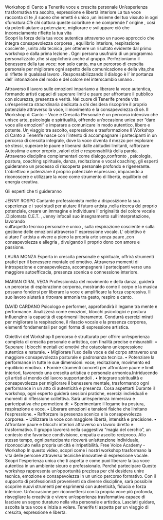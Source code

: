Workshop di Canto a Tenerife voce e crescita personale 
Un’esperienza trasformativa tra ascolto, espressione e libertà interiore 
La tua voce racconta di te ,il suono che emetti  è unico ,un insieme del tuo vissuto in ogni 
sfumatura.C’è chi cattura queste coloriture e ne comprende l’ origine , così da poterti aiutare a 
potenziare, migliorare e sviluppare ciò che inconsciamente riflette la tua vita  
Scopri la forza della tua voce autentica attraverso un  nuovo approccio che integra  consapevolezza 
corporea , equilibrio interiore, respirazione cosciente , unito alla tecnica ,per ottenere un risultato 
evidente dal primo workshop e dalla prima lezione . 
Ogni persona usufruirà di un programma personalizzato ,che si applicherà anche al gruppo. 
Perfezioniamo il benessere della tua voce: non solo canto, ma un percorso di crescita personale per 
migliorare ogni aspetto della comunicazione e della vita,che si riflette in qualsiasi lavoro . 
Responsabilizzando il dialogo è l’ importanza dell’ intonazione del modo e del colore nel 
interscambio umano . 
 
Attraverso il lavoro sulle emozioni impariamo a liberare la voce autentica, formando artisti capaci 
di superare limiti e paure per affrontare il pubblico con sicurezza, presenza e verità. 
Nel cuore di Tenerife prende vita un’esperienza straordinaria dedicata a chi desidera riscoprire il 
proprio potenziale attraverso la voce, il movimento e la consapevolezza di sé. Il Workshop di Canto 
– Voce e Crescita Personale è un percorso intensivo che unisce arte, psicologia e spiritualità, 
offrendo un’occasione unica per “dare voce alle emozioni” e imparare a comunicare in modo 
autentico, libero e potente. 
Un viaggio tra ascolto, espressione e trasformazione 
Il Workshop di Canto a Tenerife nasce con l’intento di accompagnare i partecipanti in un percorso 
di crescita integrale, dove la voce diventa il mezzo per esplorare sé stessi, superare le paure e 
liberarsi dalle abitudini limitanti, rafforzare Autostima e amor proprio ,valori etici e responsabilità 
della parola. 
Attraverso discipline complementari come  dialogo,confronto , psicologia, postura, coaching 
spirituale, danza, recitazione e vocal coaching, gli esperti guideranno un processo di riscoperta 
personale profondo e rigenerante. 
L’obiettivo è potenziare il proprio potenziale espressivo, imparando a riconoscere e utilizzare la 
voce come strumento di libertà, equilibrio ed energia creativa.

Gli esperti che ti guideranno 

JENNY ROSPO 
Cantante professionista mette a disposizione la sua esperienza e i suoi studi per aiutare il futuro 
artista ,nella ricerca del proprio  potenziale, creare un immagine e individuare l’ originalità del 
colore vocale .Diplomata C.E.T. , Jenny infocail suo insegnamento sull’interpretazione, lavorando  
sull’aspetto tecnico personale e unico , sulla respirazione cosciente e sulla gestione delle emozioni 
attraverso l’ espressione vocale. 
L’ obiettivo è aiutare l’ artista a vivere a pieno la propria arte senza paure ,con consapevolezza e 
allegria , divulgando il proprio dono con amore e passione. 
 
LAURA MONZA 
Esperta in crescita personale e spirituale, offrirà strumenti pratici per il benessere mentale ed 
emotivo. Attraverso momenti di introspezione e consapevolezza, accompagnerà i partecipanti 
verso una maggiore autoefficacia, presenza scenica e connessione interiore.

MARIAN GIRAL VEGA 
Professionista del movimento e della danza, guiderà un percorso di esplorazione corporea, 
mostrando come il corpo e la musica possano fondersi per liberare la voce e amplificare la forza 
espressiva. Il suo lavoro aiuterà a ritrovare armonia tra gesto, respiro e canto.

DAVID CARDANO 
Psicologo e performer, approfondirà il legame tra mente e performance. Analizzerà come 
emozioni, blocchi psicologici e postura influenzino la capacità di esprimersi liberamente. Condurrà 
esercizi mirati per migliorare la respirazione, il rilascio vocale e la presenza corporea, elementi 
fondamentali per ogni forma di espressione artistica.

Obiettivi del Workshop 
Il percorso è strutturato per offrire un’esperienza completa di crescita personale e artistica, con 
finalità precise e misurabili: 
• Superare i blocchi mentali ed emotivi che ostacolano un’espressione autentica e naturale. 
• Migliorare l’uso della voce e del corpo attraverso una maggiore consapevolezza posturale e 
padronanza tecnica. 
• Potenziare la performance in tutte le sue dimensioni: voce, recitazione, movimento ed 
equilibrio emotivo. 
• Fornire strumenti concreti per affrontare paure e limiti interiori, favorendo una crescita 
artistica e personale armonica.Intriducendo gli artisti al mondo del lavoro supportandoli . 
• Integrare spiritualità e consapevolezza per migliorare il benessere mentale, trasformando 
ogni performance in un atto di autenticità e presenza. 
Cosa aspettarti 
Durante il workshop, ogni esperto guiderà sessioni pratiche, esercizi individuali e momenti di 
riflessione collettiva. 
Sarà un’esperienza immersiva e partecipativa che permetterà di: 
• Sperimentare il legame tra postura, respirazione e voce. 
• Liberare emozioni e tensioni fisiche che limitano l’espressione. 
• Rafforzare la presenza scenica e la consapevolezza corporea. 
• Utilizzare la voce con maggiore libertà, intensità e precisione. 
• Affrontare paure e blocchi interiori attraverso un lavoro diretto e trasformativo. 
Il gruppo lavorerà nella suggestiva “magia del cerchio”, un contesto che favorisce condivisione, 
empatia e ascolto reciproco. 
Allo stesso tempo, ogni partecipante riceverà un’attenzione individuale, riconosciuto nella propria 
unicità e irripetibilità. 
Free Voice Academy - Workshop 
In questo video, scopri come i nostri workshop trasformano la vita delle persone attraverso 
tecniche innovative di espressione vocale. Scopri l'esperienza unica che ti aspetta e come puoi 
liberare la tua voce autentica in un ambiente sicuro e professionale. 
Perché partecipare 
Questo workshop rappresenta un’opportunità preziosa per chi desidera unire tecnica, emozione e 
consapevolezza in un unico percorso formativo. 
Con il supporto di professionisti provenienti da diverse discipline, sarà possibile scoprire nuovi 
strumenti per esprimersi con autenticità, fiducia e forza interiore. 
Un’occasione per riconnettersi con la propria voce più profonda, risvegliare la creatività e vivere 
un’esperienza trasformativa capace di lasciare un segno duraturo nella vita personale e artistica. 
Lasciati guidare, ascolta la tua voce e inizia a volare. 
Tenerife ti aspetta per un viaggio di crescita, espressione e libertà. 
 